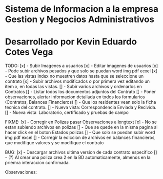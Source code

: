 # Sistema de Informacion a la empresa Gestion y Negocios Administrativos
# Desarrollado por Kevin Eduardo Cotes Vega


TODO:
[x] - Subir Imagenes a usuarios
[x] - Editar imagenes de usuarios
[x] - Pode subir archivos pesados y que solo se puedan word img pdf ecxel
[x] - Que las vistas index no muestren datos hasta que se seleccione un contrato
[x] - Subir archivos modificados o por primera vez editando un item x, en todas las vistas.
[] - Subir varios archivos y ordenarlos en Contratos
[] - Listar todos los documentos adjuntos del Contrato
[] - Poner observaciones, alertar informacion detallada en todos los formularios (Contratos, Balances Financieros)
[] - Que los residentes vean solo la ficha tecnica del contrato.
[] - Nueva vista: Correspondencia Enviada y Recivida.
[] - Nueva vista: Laboratorio, certificado y pruebas de campo


FIXME:
[x] - Corregir en Polizas pasar Observaciones a longtext
[x] - No se estan subiendo archivos en polizas
[] - Que se quede en la misma pagina al hacer click en el boton Estados polizas
[] - Que solo se puedan subir word img pdf excel
[] - Corregir la ediccion de archivos en balances financieros, que modifique valores y se modifique el contrato


BUG:
[x] - Descargar archivos ultima version de cada contrato especifico
[] - (?) Al crear una poliza crea 2 en la BD automaticamente, almenos en la priemra interaccion confirmada.

Observaciones:

